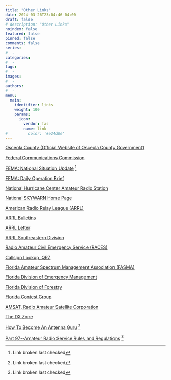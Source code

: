 ```yaml
---
title: "Other Links"
date: 2024-03-26T23:04:46-04:00
draft: false
# description: "Other Links"
noindex: false
featured: false
pinned: false
comments: false
series:
#  - 
categories:
#  - 
tags:
#  - 
images:
#  - 
authors:
#  -
menu:
  main:
    identifier: links
    weight: 100
    params:
      icon:
        vendor: fas
        name: link
#         color: '#e24d0e'
---
```


[Osceola County (Official Website of Osceola County Government)](https://www.osceola.org/)

[Federal Communications Commission](https://www.fcc.gov/wireless/bureau-divisions/mobility-division/amateur-radio-service)

[FEMA: National Situation Update](http://www.fema.gov/emergency/reports/index.shtm) [^1]

[FEMA: Daily Operation Brief](https://disastercenter.com/FEMA%20Daily%20Operation%20Brief.pdf)

[National Hurricane Center Amateur Radio Station](https://w4ehw.fiu.edu/)

[National SKYWARN Home Page](https://www.weather.gov/SKYWARN)

[American Radio Relay League (ARRL)](https://www.arrl.org/)

[ARRL Bulletins](https://www.arrl.org/w1aw/)

[ARRL Letter](https://www.arrl.org/arrlletter)

[ARRL Southeastern Division](https://www.arrl.org/divisions/view/southeastern)

[Radio Amateur Civil Emergency Service (RACES)](https://www.qsl.net/races/)

[Callsign Lookup, QRZ](https://www.qrz.com/)

[Florida Amateur Spectrum Management Association (FASMA)](hhttps://fasma.org/frequently-asked-questions/)

[Florida Division of Emergency Management](https://www.floridadisaster.org/)

[Florida Division of Forestry](https://www.fdacs.gov/Divisions-Offices/Florida-Forest-Service)

[Florida Contest Group](https://floridacontestgroup.org/)

[AMSAT, Radio Amateur Satellite Corporation](https://www.amsat.org/)

[The DX Zone](https://www.dxzone.com/)

[How To Become An Antenna Guru](http://pmos.upc.es/blues/old_web/lab_bt/docs/r4a/useful%20documents/how%20to%20become%20and%20antenna%20guru.htm) [^1]

[Part 97--Amateur Radio Service Rules and Regulations](http://www.access.gpo.gov/nara/cfr/waisidx_98/47cfr97_98.html) [^1]

[^1]: Link broken last checked